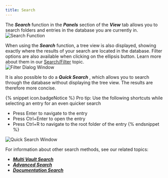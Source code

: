 ```yaml
---
title: Search
---
```

The ***Search*** function in the ***Panels*** section of the ***View*** tab allows you to search folders and entries in the database you are currently in.  
![Search Function](https://webdevolutions.azureedge.net/docs/en/rdm/windows/RdmWin2005.png) 

When using the ***Search*** function, a tree view is also displayed, showing exactly where the results of your search are located in the database. Filter options are also available when clicking on the ellipsis button. Learn more about them in our [Search/Filter](/rdm/windows/user-interface/status-bar/search-filter/) topic.  
![Filter Dialog Window](https://webdevolutions.azureedge.net/docs/en/rdm/windows/RDMWin2004.png) 

It is also possible to do a ***Quick Search*** , which allows you to search through the database without displaying the tree view. The results are therefore more concise. 

{% snippet icon.badgeNotice %} 
Pro tip: Use the following shortcuts while selecting an entry for an even quicker search  

* Press Enter to navigate to the entry 
* Press Ctrl+Enter to open the entry 
* Press Ctrl+R to navigate to the root folder of the entry 
{% endsnippet %}
 
![Quick Search Window](https://webdevolutions.azureedge.net/docs/en/rdm/windows/RDMWin2006.png) 

For information about other search methods, see our related topics:  

* [***Multi Vault Search***](/rdm/windows/commands/view/panels/search/multi-vault/) 
* [***Advanced Search***](/rdm/windows/commands/view/panels/search/advanced/) 
* [***Documentation Search***](/rdm/windows/commands/view/panels/search/documentation/) 


